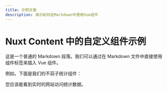 ```yaml
---
title: 示例文章
description: 演示如何在Markdown中使用Vue组件
---
```


# Nuxt Content 中的自定义组件示例

这是一个普通的 Markdown 段落。我们可以通过在 Markdown 文件中直接使用组件标签来插入 Vue 组件。

例如，下面是我们的不蒜子统计组件：

<BsZComponent />

您应该能看到实时的网站访问统计数据。